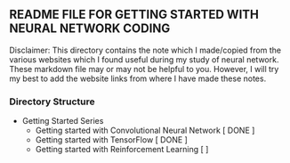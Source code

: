 
## README FILE FOR GETTING STARTED WITH NEURAL NETWORK CODING ##

Disclaimer: This directory contains the note which I made/copied from the various websites which I found useful during my study of neural network. These markdown file may or may not be helpful to you. However, I will try my best to add the website links from where I have made these notes.


### Directory Structure ###

- Getting Started Series
  - Getting started with Convolutional Neural Network [ DONE ]
  - Getting started with TensorFlow [ DONE ]
  - Getting started with Reinforcement Learning [  ]
